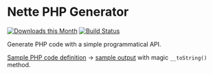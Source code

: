 Nette PHP Generator
===================

[![Downloads this Month](https://img.shields.io/packagist/dm/nette/php-generator.svg)](https://packagist.org/packages/nette/php-generator)
[![Build Status](https://travis-ci.org/nette/php-generator.svg?branch=v2.3)](https://travis-ci.org/nette/php-generator)

Generate PHP code with a simple programmatical API.

[Sample PHP code definition](https://github.com/nette/php-generator/blob/master/tests/PhpGenerator/ClassType.phpt) &rarr; [sample output](https://github.com/nette/php-generator/blob/master/tests/PhpGenerator/ClassType.expect) with magic ```__toString()``` method.
